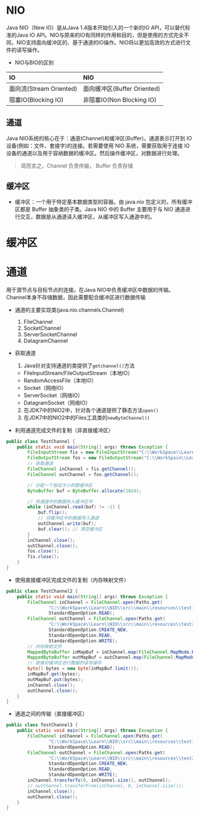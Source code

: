 #  NIO

Java NIO（New IO）是从Java 1.4版本开始引入的一个新的IO API，可以替代标准的Java IO API。NIO与原来的IO有同样的作用和目的，但是使用的方式完全不同，NIO支持面向缓冲区的、基于通道的IO操作。NIO将以更加高效的方式进行文件的读写操作。

* NIO与BIO的区别

|IO|NIO|
|:-|:-|
|面向流(Stream Oriented)|面向缓冲区(Buffer Oriented)|
|阻塞IO(Blocking IO)|非阻塞IO(Non Blocking IO)|

## 通道
Java NIO系统的核心在于：通道(Channel)和缓冲区(Buffer)。通道表示打开到 IO 设备(例如：文件、套接字)的连接。若需要使用 NIO 系统，需要获取用于连接 IO 设备的通道以及用于容纳数据的缓冲区。然后操作缓冲区，对数据进行处理。

>简而言之，Channel 负责传输， Buffer 负责存储

## 缓冲区

* 缓冲区：一个用于特定基本数据类型的容器。由 java.nio 包定义的，所有缓冲区都是 Buffer 抽象类的子类。Java NIO 中的 Buffer 主要用于与 NIO 通道进行交互，数据是从通道读入缓冲区，从缓冲区写入通道中的。

# 缓冲区

# 通道
用于源节点与目标节点的连接。在Java NIO中负责缓冲区中数据的传输。Channel本身不存储数据，因此需要配合缓冲区进行数据传输

* 通道的主要实现类(java.nio.channels.Channel)
  1. FileChannel
  2. SocketChannel
  3. ServerSocketChannel
  4. DatagramChannel

* 获取通道
  1. Java针对支持通道的类提供了`getchannel()`方法
    * FileInputStream/FileOutputStream（本地IO）
    * RandomAccessFile（本地IO）
    * Socket（网络IO）
    * ServerSocket（网络IO）
    * DatagramSocket（网络IO）
  2. 在JDK7中的NIO2中，针对各个通道提供了静态方法`open()`
  3. 在JDK7中的NIO2中的Files工具类的`newByteChannel()`

* 利用通道完成文件的复制（非直接缓冲区）
``` java
public class TestChannel {
    public static void main(String[] args) throws Exception {
        FileInputStream fis = new FileInputStream("C:\\WorkSpace\\Learn\\NIO\\src\\main\\resources\\test1.txt");
        FileOutputStream fos = new FileOutputStream("C:\\WorkSpace\\Learn\\NIO\\src\\main\\resources\\test2.txt");
        // 获取通道
        FileChannel inChannel = fis.getChannel();
        FileChannel outChannel = fos.getChannel();

        // 分配一个指定大小的额缓冲区
        ByteBuffer buf = ByteBuffer.allocate(1024);

        // 将通道中的数据存入缓冲区中
        while (inChannel.read(buf) != -1) {
            buf.flip();
            // 将缓冲区中的数据写入通道
            outChannel.write(buf);
            buf.clear(); // 清空缓冲区
        }
        inChannel.close();
        outChannel.close();
        fos.close();
        fis.close();
    }
}
```

* 使用直接缓冲区完成文件的复制（内存映射文件）
``` java
public class TestChannel2 {
    public static void main(String[] args) throws Exception {
        FileChannel inChannel = FileChannel.open(Paths.get(
                "C:\\WorkSpace\\Learn\\NIO\\src\\main\\resources\\test1.txt"),
                StandardOpenOption.READ);
        FileChannel outChannel = FileChannel.open(Paths.get(
                "C:\\WorkSpace\\Learn\\NIO\\src\\main\\resources\\test2.txt"),
                StandardOpenOption.CREATE_NEW,
                StandardOpenOption.READ,
                StandardOpenOption.WRITE);
        // 内存映射文件
        MappedByteBuffer inMapBuf = inChannel.map(FileChannel.MapMode.READ_ONLY, 0, inChannel.size());
        MappedByteBuffer outMapBuf = outChannel.map(FileChannel.MapMode.READ_WRITE, 0, inChannel.size());
        // 直接对缓冲区进行数据的读写操作
        byte[] bytes = new byte[inMapBuf.limit()];
        inMapBuf.get(bytes);
        outMapBuf.put(bytes);
        inChannel.close();
        outChannel.close();
    }
}
```

* 通道之间的传输（直接缓冲区）
``` java
public class TestChannel3 {
    public static void main(String[] args) throws Exception {
        FileChannel inChannel = FileChannel.open(Paths.get(
                "C:\\WorkSpace\\Learn\\NIO\\src\\main\\resources\\test1.txt"),
                StandardOpenOption.READ);
        FileChannel outChannel = FileChannel.open(Paths.get(
                "C:\\WorkSpace\\Learn\\NIO\\src\\main\\resources\\test2.txt"),
                StandardOpenOption.CREATE_NEW,
                StandardOpenOption.READ,
                StandardOpenOption.WRITE);
        inChannel.transferTo(0, inChannel.size(), outChannel);
        // outChannel.transferFrom(inChannel, 0, inChannel.size());
        inChannel.close();
        outChannel.close();
    }
}
```